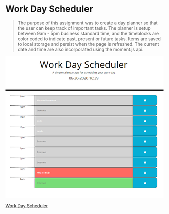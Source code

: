 # Work Day Scheduler

>The purpose of this assignment was to create a day planner so that the user can keep track of important tasks. The planner is setup between 9am - 5pm business standard time, and the timeblocks are color coded to indicate past, present or future tasks. Items are saved to local storage and persist when the page is refreshed. The current date and time are also incorporated using the moment.js api.

![Work Day Scheduler](assets/work_day_scheduler.PNG)

[Work Day Scheduler](https://jpanakkal22.github.io/work_day_scheduler/)
